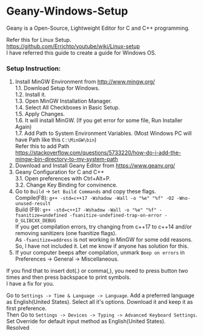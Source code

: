 # Geany-Windows-Setup

Geany is a Open-Source, Lightweight Editor for C and C++ programming.

Refer this for Linux Setup.<br />
https://github.com/Errichto/youtube/wiki/Linux-setup<br />
I have referred this guide to create a guide for Windows OS.

### Setup Instruction:
	
1. Install MinGW Environment from http://www.mingw.org/<br />
	1.1. Download Setup for Windows.<br />
  1.2. Install it.<br />
  1.3. Open MinGW Installation Manager.<br />
  1.4. Select All Checkboxes in Basic Setup.<br />
  1.5. Apply Changes.<br />
  1.6. It will install MinGW. (If you get error for some file, Run Installer Again)<br />
  1.7. Add Path to System Environment Variables. (Most Windows PC will have Path like this `C:\MinGW\bin`)<br />
      Refer this to add Path https://stackoverflow.com/questions/5733220/how-do-i-add-the-mingw-bin-directory-to-my-system-path<br />
2. Download and Install Geany Editor from https://www.geany.org/
3. Geany Configuration for C and C++<br />
  3.1. Open preferences with Ctrl+Alt+P.<br />
  3.2. Change Key Binding for convinence.<br />
4. Go to `Build` -> `Set Build Commands` and copy these flags.<br />
  Compile(F8): `g++ -std=c++17 -Wshadow -Wall -o "%e" "%f" -O2 -Wno-unused-result`<br />
  Build (F9): `g++ -std=c++17 -Wshadow -Wall -o "%e" "%f" -fsanitize=undefined -fsanitize-undefined-trap-on-error -D_GLIBCXX_DEBUG`<br />
  If you get compilation errors, try changing from c++17 to c++14 and/or removing sanitizers (one fsanitize flags).<br />
  As `-fsanitize=address` is not working in MinGW for some odd reasons. So, I have not included it. Let me know if anyone has solution for this.<br />
5. If your computer beeps after compilation, unmark `Beep on errors` in Preferences -> General -> Miscellaneous.

If you find that to insert dot(.) or comma(,), you need to press button two times and then press backspace to print symbols.<br />
I have a fix for you.<br />

Go to `Settings -> Time & Language -> Language`. Add a preferred language as English(United States). Select all it's options. Download it and keep it as first preference.<br />
Then Go to `Settings -> Devices -> Typing -> Advanced Keyboard Settings`. Set Override for default input method as English(United States).<br />
Resolved
